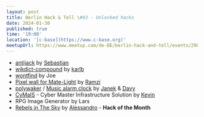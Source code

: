 ```yaml
---
layout: post
title: Berlin Hack & Tell \#93 - Unlocked hacks
date: 2024-01-30
published: true
time: '19:00'
location: '[c-base](https://www.c-base.org)'
meetupUrl: https://www.meetup.com/de-DE/berlin-hack-and-tell/events/298735235
---
```


* [antijack](https://github.com/hartwork/antijack) by [Sebastian](https://github.com/hartwork)
* [wikdict-compound](https://github.com/karlb/wikdict-compound) by [karlb](https://github.com/karlb)
* [wontfind](https://git.hardenedbsd.org/apache2/wontfind) by Joe
* [Pixel wall for Mate-Light](https://github.com/c-base/matelight-pixel) by [Ramzi](https://github.com/0xRamsi)
* [polywaker](https://github.com/heartwerker/polywaker) / [Music alarm clock](https://github.com/janek/music-alarm-clock) by [Janek](https://github.com/janek) & [Davy](https://github.com/davidspeith)
* [CyMaIS](https://github.com/kevinveenbirkenbach/cymais) - Cyber Master Infrastructure Solution by [Kevin](https://github.com/kevinveenbirkenbach)
* RPG Image Generator by Lars
* [Rebels in The Sky](https://rebels.frittura.org) by [Alessandro](https://github.com/ricott1) - **Hack of the Month**